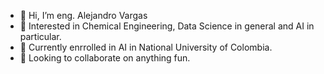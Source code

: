 - 👋 Hi, I’m eng. Alejandro Vargas
- 👀 Interested in Chemical Engineering, Data Science in general and AI in particular.
- 🌱 Currently enrrolled in AI in National University of Colombia.
- 💞️ Looking to collaborate on anything fun.
